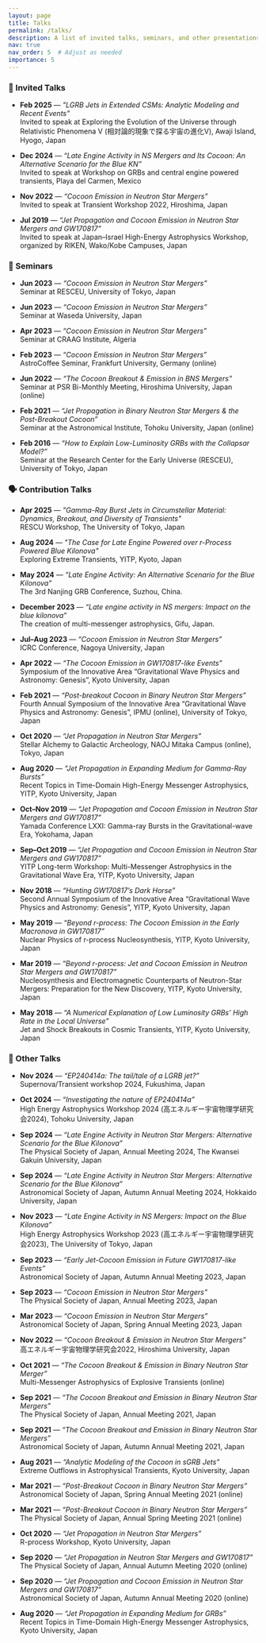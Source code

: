 ```yaml
---
layout: page
title: Talks
permalink: /talks/
description: A list of invited talks, seminars, and other presentations.
nav: true
nav_order: 5  # Adjust as needed
importance: 5
---
```


### 🎤 Invited Talks

- **Feb 2025** — *"LGRB Jets in Extended CSMs: Analytic Modeling and Recent Events"*  
  Invited to speak at Exploring the Evolution of the Universe through Relativistic Phenomena V (相対論的現象で探る宇宙の進化Ⅴ), Awaji Island, Hyogo, Japan

- **Dec 2024** — *“Late Engine Activity in NS Mergers and Its Cocoon: An Alternative Scenario for the Blue KN”*  
  Invited to speak at Workshop on GRBs and central engine powered transients, Playa del Carmen, Mexico

- **Nov 2022** — *“Cocoon Emission in Neutron Star Mergers”*  
  Invited to speak at Transient Workshop 2022, Hiroshima, Japan

- **Jul 2019** — *“Jet Propagation and Cocoon Emission in Neutron Star Mergers and GW170817”*  
  Invited to speak at Japan–Israel High-Energy Astrophysics Workshop, organized by RIKEN, Wako/Kobe Campuses, Japan

### 🎤 Seminars

- **Jun 2023** — *“Cocoon Emission in Neutron Star Mergers”*  
  Seminar at RESCEU, University of Tokyo, Japan

- **Jun 2023** — *“Cocoon Emission in Neutron Star Mergers”*  
  Seminar at Waseda University, Japan

- **Apr 2023** — *“Cocoon Emission in Neutron Star Mergers”*  
  Seminar at CRAAG Institute, Algeria

- **Feb 2023** — *“Cocoon Emission in Neutron Star Mergers”*  
  AstroCoffee Seminar, Frankfurt University, Germany (online)

- **Jun 2022** — *“The Cocoon Breakout & Emission in BNS Mergers”*  
  Seminar at PSR Bi-Monthly Meeting, Hiroshima University, Japan (online)

- **Feb 2021** — *“Jet Propagation in Binary Neutron Star Mergers & the Post-Breakout Cocoon”*  
  Seminar at the Astronomical Institute, Tohoku University, Japan (online)

- **Feb 2016** — *“How to Explain Low-Luminosity GRBs with the Collapsar Model?”*  
  Seminar at the Research Center for the Early Universe (RESCEU), University of Tokyo, Japan

### 🗣️ Contribution Talks

- **Apr 2025** — *"Gamma-Ray Burst Jets in Circumstellar Material: Dynamics, Breakout, and Diversity of Transients"*  
  RESCU Workshop, The University of Tokyo, Japan

- **Aug 2024** — *"The Case for Late Engine Powered over r-Process Powered Blue Kilonova"*  
  Exploring Extreme Transients, YITP, Kyoto, Japan

- **May 2024** — *“Late Engine Activity:  An Alternative Scenario for the Blue Kilonova”*  
  The 3rd Nanjing GRB Conference, Suzhou, China.

- **December 2023** — *“Late engine activity in NS mergers: Impact on the blue kilonova”*  
  The creation of multi-messenger astrophysics, Gifu, Japan.

- **Jul–Aug 2023** — *“Cocoon Emission in Neutron Star Mergers”*  
  ICRC Conference, Nagoya University, Japan

- **Apr 2022** — *“The Cocoon Emission in GW170817-like Events”*  
  Symposium of the Innovative Area “Gravitational Wave Physics and Astronomy: Genesis”, Kyoto University, Japan

- **Feb 2021** — *“Post-breakout Cocoon in Binary Neutron Star Mergers”*  
  Fourth Annual Symposium of the Innovative Area “Gravitational Wave Physics and Astronomy: Genesis”, IPMU (online), University of Tokyo, Japan

- **Oct 2020** — *“Jet Propagation in Neutron Star Mergers”*  
  Stellar Alchemy to Galactic Archeology, NAOJ Mitaka Campus (online), Tokyo, Japan
  
- **Aug 2020** — *“Jet Propagation in Expanding Medium for Gamma-Ray Bursts”*  
  Recent Topics in Time-Domain High-Energy Messenger Astrophysics, YITP, Kyoto University, Japan

- **Oct–Nov 2019** — *“Jet Propagation and Cocoon Emission in Neutron Star Mergers and GW170817”*  
  Yamada Conference LXXI: Gamma-ray Bursts in the Gravitational-wave Era, Yokohama, Japan

- **Sep–Oct 2019** — *“Jet Propagation and Cocoon Emission in Neutron Star Mergers and GW170817”*  
  YITP Long-term Workshop: Multi-Messenger Astrophysics in the Gravitational Wave Era, YITP, Kyoto University, Japan

- **Nov 2018** — *“Hunting GW170817’s Dark Horse”*  
  Second Annual Symposium of the Innovative Area “Gravitational Wave Physics and Astronomy: Genesis”, YITP, Kyoto University, Japan

- **May 2019** — *“Beyond r-process: The Cocoon Emission in the Early Macronova in GW170817”*  
  Nuclear Physics of r-process Nucleosynthesis, YITP, Kyoto University, Japan

- **Mar 2019** — *“Beyond r-process: Jet and Cocoon Emission in Neutron Star Mergers and GW170817”*  
  Nucleosynthesis and Electromagnetic Counterparts of Neutron-Star Mergers: Preparation for the New Discovery, YITP, Kyoto University, Japan

- **May 2018** — *“A Numerical Explanation of Low Luminosity GRBs’ High Rate in the Local Universe”*  
  Jet and Shock Breakouts in Cosmic Transients, YITP, Kyoto University, Japan

### 🎤 Other Talks

- **Nov 2024** — *“EP240414a: The tail/tale of a LGRB jet?”*  
  Supernova/Transient workshop 2024, Fukushima, Japan

- **Oct 2024** — *“Investigating the nature of EP240414a”*  
  High Energy Astrophysics Workshop 2024 (高エネルギー宇宙物理学研究会2024), Tohoku University, Japan

- **Sep 2024** — *“Late Engine Activity in Neutron Star Mergers: Alternative Scenario for the Blue Kilonova”*  
  The Physical Society of Japan, Annual Meeting 2024, The Kwansei Gakuin University, Japan

- **Sep 2024** — *“Late Engine Activity in Neutron Star Mergers: Alternative Scenario for the Blue Kilonova”*  
  Astronomical Society of Japan, Autumn Annual Meeting 2024, Hokkaido University, Japan

- **Nov 2023** — *“Late Engine Activity in NS Mergers: Impact on the Blue Kilonova”*  
  High Energy Astrophysics Workshop 2023 (高エネルギー宇宙物理学研究会2023), The University of Tokyo, Japan

- **Sep 2023** — *“Early Jet-Cocoon Emission in Future GW170817-like Events”*  
  Astronomical Society of Japan, Autumn Annual Meeting 2023, Japan

- **Sep 2023** — *“Cocoon Emission in Neutron Star Mergers”*  
  The Physical Society of Japan, Annual Meeting 2023, Japan

- **Mar 2023** — *“Cocoon Emission in Neutron Star Mergers”*  
  Astronomical Society of Japan, Spring Annual Meeting 2023, Japan

- **Nov 2022** — *“Cocoon Breakout & Emission in Neutron Star Mergers”*  
  高エネルギー宇宙物理学研究会2022, Hiroshima University, Japan

- **Oct 2021** — *“The Cocoon Breakout & Emission in Binary Neutron Star Merger”*  
  Multi-Messenger Astrophysics of Explosive Transients (online)

- **Sep 2021** — *“The Cocoon Breakout and Emission in Binary Neutron Star Mergers”*  
  The Physical Society of Japan, Annual Meeting 2021, Japan

- **Sep 2021** — *“The Cocoon Breakout and Emission in Binary Neutron Star Mergers”*  
  Astronomical Society of Japan, Autumn Annual Meeting 2021, Japan

- **Aug 2021** — *“Analytic Modeling of the Cocoon in sGRB Jets”*  
  Extreme Outflows in Astrophysical Transients, Kyoto University, Japan

- **Mar 2021** — *“Post-Breakout Cocoon in Binary Neutron Star Mergers”*  
  Astronomical Society of Japan, Spring Annual Meeting 2021 (online)

- **Mar 2021** — *“Post-Breakout Cocoon in Binary Neutron Star Mergers”*  
  The Physical Society of Japan, Annual Spring Meeting 2021 (online)

- **Oct 2020** — *“Jet Propagation in Neutron Star Mergers”*  
  R-process Workshop, Kyoto University, Japan

- **Sep 2020** — *“Jet Propagation in Neutron Star Mergers and GW170817”*  
  The Physical Society of Japan, Annual Autumn Meeting 2020 (online)

- **Sep 2020** — *“Jet Propagation and Cocoon Emission in Neutron Star Mergers and GW170817”*  
  Astronomical Society of Japan, Autumn Annual Meeting 2020 (online)

- **Aug 2020** — *“Jet Propagation in Expanding Medium for GRBs”*  
  Recent Topics in Time-Domain High-Energy Messenger Astrophysics, Kyoto University, Japan
